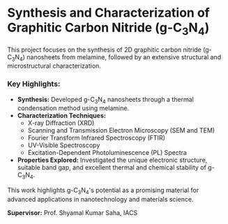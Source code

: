 # Synthesis and Characterization of Graphitic Carbon Nitride (g-C<sub>3</sub>N<sub>4</sub>)

This project focuses on the synthesis of 2D graphitic carbon nitride (g-C<sub>3</sub>N<sub>4</sub>) nanosheets from melamine, followed by an extensive structural and microstructural characterization.

### Key Highlights:
- **Synthesis:** Developed g-C<sub>3</sub>N<sub>4</sub> nanosheets through a thermal condensation method using melamine.
- **Characterization Techniques:**
  - X-ray Diffraction (XRD)
  - Scanning and Transmission Electron Microscopy (SEM and TEM)
  - Fourier Transform Infrared Spectroscopy (FTIR)
  - UV-Visible Spectroscopy
  - Excitation-Dependent Photoluminescence (PL) Spectra
- **Properties Explored:** Investigated the unique electronic structure, suitable band gap, and excellent thermal and chemical stability of g-C<sub>3</sub>N<sub>4</sub>.

This work highlights g-C<sub>3</sub>N<sub>4</sub>'s potential as a promising material for advanced applications in nanotechnology and materials science.

**Supervisor:** Prof. Shyamal Kumar Saha, IACS
